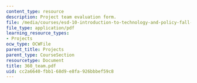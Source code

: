 ```yaml
---
content_type: resource
description: Project team evaluation form.
file: /media/courses/esd-10-introduction-to-technology-and-policy-fall-2006/cc2a6640fbb168d9e8fa926bbbef59c8_360_team.pdf
file_type: application/pdf
learning_resource_types:
- Projects
ocw_type: OCWFile
parent_title: Projects
parent_type: CourseSection
resourcetype: Document
title: 360_team.pdf
uid: cc2a6640-fbb1-68d9-e8fa-926bbbef59c8
---
```

